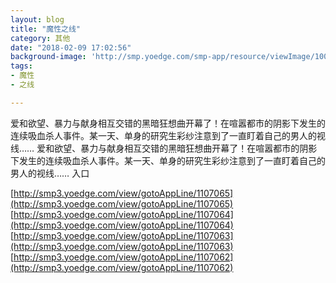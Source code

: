 ```yaml
---
layout: blog
title: "魔性之线"
category: 其他
date: "2018-02-09 17:02:56"
background-image: 'http://smp.yoedge.com/smp-app/resource/viewImage/1002741appline.png'
tags:
- 魔性
- 之线

---
```

爱和欲望、暴力与献身相互交错的黑暗狂想曲开幕了！在喧嚣都市的阴影下发生的连续吸血杀人事件。某一天、单身的研究生彩纱注意到了一直盯着自己的男人的视线……
爱和欲望、暴力与献身相互交错的黑暗狂想曲开幕了！在喧嚣都市的阴影下发生的连续吸血杀人事件。某一天、单身的研究生彩纱注意到了一直盯着自己的男人的视线……
入口

[http://smp3.yoedge.com/view/gotoAppLine/1107065](http://smp3.yoedge.com/view/gotoAppLine/1107065)
[http://smp3.yoedge.com/view/gotoAppLine/1107064](http://smp3.yoedge.com/view/gotoAppLine/1107064)
[http://smp3.yoedge.com/view/gotoAppLine/1107063](http://smp3.yoedge.com/view/gotoAppLine/1107063)
[http://smp3.yoedge.com/view/gotoAppLine/1107062](http://smp3.yoedge.com/view/gotoAppLine/1107062)

        
